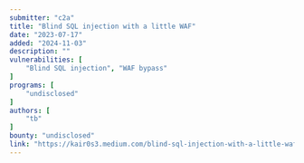 ```yaml
---
submitter: "c2a"
title: "Blind SQL injection with a little WAF"
date: "2023-07-17"
added: "2024-11-03"
description: ""
vulnerabilities: [
    "Blind SQL injection", "WAF bypass"
]
programs: [
    "undisclosed"
]
authors: [
    "tb"
]
bounty: "undisclosed"
link: "https://kair0s3.medium.com/blind-sql-injection-with-a-little-waf-871e69d06e2c"
---
```




